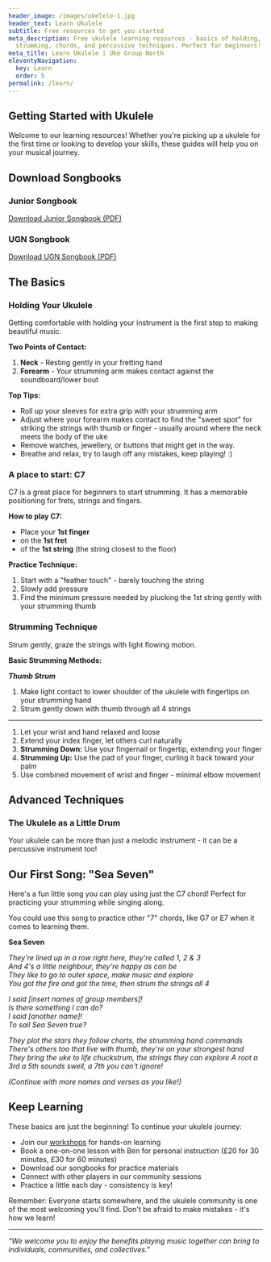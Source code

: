 ```yaml
---
header_image: /images/ukelele-1.jpg
header_text: Learn Ukulele
subtitle: Free resources to get you started
meta_description: Free ukulele learning resources - basics of holding,
  strumming, chords, and percussive techniques. Perfect for beginners!
meta_title: Learn Ukulele | Uke Group North
eleventyNavigation:
  key: Learn
  order: 5
permalink: /learn/
---
```


## Getting Started with Ukulele

Welcome to our learning resources! Whether you're picking up a ukulele for the first time or looking to develop your skills, these guides will help you on your musical journey.

## Download Songbooks

### Junior Songbook

[Download Junior Songbook (PDF)](/assets/Junior_Songbook_2025.pdf)

### UGN Songbook

[Download UGN Songbook (PDF)](/assets/UGN_Songbook_1.1.pdf)

## The Basics

### Holding Your Ukulele

Getting comfortable with holding your instrument is the first step to making beautiful music.

**Two Points of Contact:**

1. **Neck** - Resting gently in your fretting hand
2. **Forearm** - Your strumming arm makes contact against the soundboard/lower bout

**Top Tips:**

- Roll up your sleeves for extra grip with your strumming arm
- Adjust where your forearm makes contact to find the "sweet spot" for striking the strings with thumb or finger - usually around where the neck meets the body of the uke
- Remove watches, jewellery, or buttons that might get in the way.
- Breathe and relax, try to laugh off any mistakes, keep playing! :)

### A place to start: C7

C7 is a great place for beginners to start strumming.
It has a memorable positioning for frets, strings and fingers.

**How to play C7:**

- Place your **1st finger**
- on the **1st fret**
- of the **1st string** (the string closest to the floor)

**Practice Technique:**

1. Start with a "feather touch" - barely touching the string
2. Slowly add pressure
3. Find the minimum pressure needed by plucking the 1st string gently with your strumming thumb

### Strumming Technique

Strum gently, graze the strings with light flowing motion.

**Basic Strumming Methods:**

**_Thumb Strum_**

1. Make light contact to lower shoulder of the ukulele with fingertips on your strumming hand
2. Strum gently down with thumb through all 4 strings

---

1. Let your wrist and hand relaxed and loose
2. Extend your index finger, let others curl naturally
3. **Strumming Down:** Use your fingernail or fingertip, extending your finger
4. **Strumming Up:** Use the pad of your finger, curling it back toward your palm
5. Use combined movement of wrist and finger - minimal elbow movement

## Advanced Techniques

### The Ukulele as a Little Drum

Your ukulele can be more than just a melodic instrument - it can be a percussive instrument too!

## Our First Song: "Sea Seven"

Here's a fun little song you can play using just the C7 chord! Perfect for practicing your strumming while singing along.

You could use this song to practice other "7" chords, like G7 or E7 when it comes to learning them.

**Sea Seven**

_They're lined up in a row right here, they're called 1, 2 & 3  
And 4's a little neighbour, they're happy as can be  
They like to go to outer space, make music and explore  
You got the fire and got the time, then strum the strings all 4_

_I said [insert names of group members]!  
Is there something I can do?  
I said [another name]!  
To sail Sea Seven true?_

_They plot the stars they follow charts, the strumming hand commands  
There's others too that live with thumb, they're on your strongest hand  
They bring the uke to life chuckstrum, the strings they can explore
A root a 3rd a 5th sounds swell, a 7th you can't ignore!_

_(Continue with more names and verses as you like!)_

## Keep Learning

These basics are just the beginning! To continue your ukulele journey:

- Join our [workshops](/workshops) for hands-on learning
- Book a one-on-one lesson with Ben for personal instruction (£20 for 30 minutes, £30 for 60 minutes)
- Download our songbooks for practice materials
- Connect with other players in our community sessions
- Practice a little each day - consistency is key!

Remember: Everyone starts somewhere, and the ukulele community is one of the most welcoming you'll find. Don't be afraid to make mistakes - it's how we learn!

---

_"We welcome you to enjoy the benefits playing music together can bring to individuals, communities, and collectives."_
